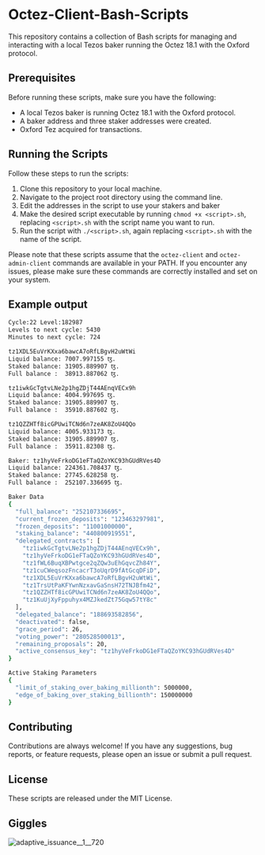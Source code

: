 # Octez-Client-Bash-Scripts

This repository contains a collection of Bash scripts for managing and interacting with a local Tezos baker running the Octez 18.1 with the Oxford protocol.

## Prerequisites

Before running these scripts, make sure you have the following:

- A local Tezos baker is running Octez 18.1 with the Oxford protocol.
- A baker address and three staker addresses were created.
- Oxford Tez acquired for transactions.

## Running the Scripts

Follow these steps to run the scripts:

1. Clone this repository to your local machine.
2. Navigate to the project root directory using the command line.
3. Edit the addresses in the script to use your stakers and baker
4. Make the desired script executable by running `chmod +x <script>.sh`, replacing `<script>.sh` with the script name you want to run.
5. Run the script with `./<script>.sh`, again replacing `<script>.sh` with the name of the script.

Please note that these scripts assume that the `octez-client` and `octez-admin-client` commands are available in your PATH. If you encounter any issues, please make sure these commands are correctly installed and set on your system.

## Example output

```bash
Cycle:22 Level:182987
Levels to next cycle: 5430
Minutes to next cycle: 724

tz1XDL5EuVrKXxa6bawcA7oRfLBgvH2uWtWi
Liquid balance: 7007.997155 ꜩ.
Staked balance: 31905.889907 ꜩ.
Full balance :  38913.887062 ꜩ.

tz1iwkGcTgtvLNe2p1hgZDjT44AEnqVECx9h
Liquid balance: 4004.997695 ꜩ.
Staked balance: 31905.889907 ꜩ.
Full balance :  35910.887602 ꜩ.

tz1QZZHTf8icGPUwiTCNd6n7zeAK8ZoU4QQo
Liquid balance: 4005.933173 ꜩ.
Staked balance: 31905.889907 ꜩ.
Full balance :  35911.82308 ꜩ.

Baker: tz1hyVeFrkoDG1eFTaQZoYKC93hGUdRVes4D
Liquid balance: 224361.708437 ꜩ.
Staked balance: 27745.628258 ꜩ.
Full balance :  252107.336695 ꜩ.

Baker Data
{
  "full_balance": "252107336695",
  "current_frozen_deposits": "123463297981",
  "frozen_deposits": "11001000000",
  "staking_balance": "440800919551",
  "delegated_contracts": [
    "tz1iwkGcTgtvLNe2p1hgZDjT44AEnqVECx9h",
    "tz1hyVeFrkoDG1eFTaQZoYKC93hGUdRVes4D",
    "tz1fWL6BuqXBPwtgce2qZQw3uEhGqvcZh84Y",
    "tz1cuCWeqsozFncacrT3oUqrD9fAtGcqDFiD",
    "tz1XDL5EuVrKXxa6bawcA7oRfLBgvH2uWtWi",
    "tz1TrsUtPaKFYwnNzxavGaSnsH72TNJBfm42",
    "tz1QZZHTf8icGPUwiTCNd6n7zeAK8ZoU4QQo",
    "tz1KuUjXyFppuhyx4MZJkedZt75Gqw57tY8c"
  ],
  "delegated_balance": "188693582856",
  "deactivated": false,
  "grace_period": 26,
  "voting_power": "280528500013",
  "remaining_proposals": 20,
  "active_consensus_key": "tz1hyVeFrkoDG1eFTaQZoYKC93hGUdRVes4D"
}

Active Staking Parameters
{
  "limit_of_staking_over_baking_millionth": 5000000,
  "edge_of_baking_over_staking_billionth": 150000000
}
```

## Contributing

Contributions are always welcome! If you have any suggestions, bug reports, or feature requests, please open an issue or submit a pull request.

## License

These scripts are released under the MIT License.

## Giggles

![adaptive_issuance__1__720](https://github.com/michaelkernaghan/Octez-Client-Bash-Scripts/assets/78441942/07567b03-d706-4068-9c79-8f236f760f4f)
